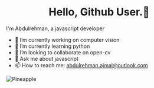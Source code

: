 <h1 align="center"> Hello, Github User.👋 </h1>
I'm Abdulrehman, a javascript developer

- 🔭 I’m currently working on computer vision
- 🌱 I’m currently learning python
- 👯 I’m looking to collaborate on open-cv
- 💬 Ask me about javascript
- 📫 How to reach me: abdulrehman.ajmal@outlook.com
<p><img align="center" src="https://github-readme-stats.vercel.app/api/top-langs?username=Pineapple-1&show_icons=true&locale=en&layout=compact" alt="Pineapple" /></p>

